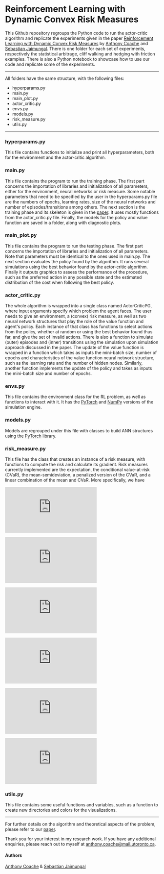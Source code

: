 # Reinforcement Learning with Dynamic Convex Risk Measures

This Github repository regroups the Python code to run the actor-critic algorithm and replicate the experiments given in the paper [Reinforcement Learning with Dynamic Convex Risk Measures](https://arxiv.org/abs/2112.13414) by [Anthony Coache](https://anthonycoache.ca/) and [Sebastian Jaimungal](http://sebastian.statistics.utoronto.ca/). There is one folder for each set of experiments, respectively the statistical arbitrage, cliff walking and hedging with friction examples. There is also a Python notebook to showcase how to use our code and replicate some of the experiments.

*** 

All folders have the same structure, with the following files: 

* hyperparams.py
* main.py
* main_plot.py
* actor_critic.py 
* envs.py
* models.py
* risk_measure.py
* utils.py

***

### hyperparams.py

This file contains functions to initialize and print all hyperparameters, both for the environment and the actor-critic algorithm.

### main.py

This file contains the program to run the training phase. The first part concerns the importation of libraries and initialization of all parameters, either for the environment, neural networks or risk measure. Some notable parameters that need to be specified by the user in the hyperparams.py file are the numbers of epochs, learning rates, size of the neural networks and number of episodes/transitions among others. The next section is the training phase and its skeleton is given in the [paper](https://arxiv.org/abs/2112.13414). It uses mostly functions from the actor_critic.py file. Finally, the models for the policy and value function are saved in a folder, along with diagnostic plots.

### main_plot.py

This file contains the program to run the testing phase. The first part concerns the importation of libraries and initialization of all parameters. Note that parameters must be identical to the ones used in main.py. The next section evaluates the policy found by the algorithm. It runs several simulations using the best behavior found by the actor-critic algorithm. Finally it outputs graphics to assess the performance of the procedure, such as the preferred action in any possible state and the estimated distribution of the cost when following the best policy.

### actor_critic.py

The whole algorithm is wrapped into a single class named ActorCriticPG, where input arguments specify which problem the agent faces. The user needs to give an environment, a (convex) risk measure, as well as two neural network structures that play the role of the value function and agent's policy. Each instance of that class has functions to select actions from the policy, whether at random or using the best behavior found thus far, and give the set of invalid actions. 
There is also a function to simulate (outer) episodes and (inner) transitions using the simulation upon simulation approach discussed in the paper. The update of the value function is wrapped in a function which takes as inputs the mini-batch size, number of epochs and characteristics of the value function neural network structure, such as the learning rate and the number of hidden nodes. Similarly, another function implements the update of the policy and takes as inputs the mini-batch size and number of epochs.

### envs.py

This file contains the environment class for the RL problem, as well as functions to interact with it. It has the [PyTorch](https://pytorch.org/) and [NumPy](https://numpy.org/) versions of the simulation engine. 

### models.py

Models are regrouped under this file with classes to build ANN structures using the [PyTorch](https://pytorch.org/) library.

### risk_measure.py

This file has the class that creates an instance of a risk measure, with functions to compute the risk and calculate its gradient. Risk measures currently implemented are the expectation, the conditional value-at-risk (CVaR), the mean-semideviation, a penalized version of the CVaR, and a linear combination of the mean and CVaR. More specifically, we have

![equation](https://latex.codecogs.com/png.latex?%5Cbg_white%20E%28X%29%20%3D%20E%5BX%5D)

![equation](https://latex.codecogs.com/png.latex?%5Cbg_white%20%5Ctext%7BCVaR%7D_%7B%5Calpha%7D%28X%29%20%3D%20%5Csup_%7B%5Cxi%20%5Cin%20U%28P%29%7D%20E%5E%7B%5Cxi%7D%5BX%5D)

![equation](https://latex.codecogs.com/png.latex?%5Cbg_white%20%5Ctext%7BMSD%7D_%7B%5Ckappa%2Cr%7D%28X%29%20%3D%20E%5BX%5D%20&plus;%20%5Ckappa%20%5Cleft%28%20E%5B%28X-E%5BX%5D%29%5E%7Br%7D_%7B&plus;%7D%5D%20%5Cright%29%5E%7B1/r%7D)

![equation](https://latex.codecogs.com/png.latex?%5Cbg_white%20%5Ctext%7BCVaR-p%7D_%7B%5Calpha%2C%5Ckappa%7D%28X%29%20%3D%20%5Csup_%7B%5Cxi%20%5Cin%20U%28P%29%7D%20%5C%7B%20E%5E%7B%5Cxi%7D%5BX%5D%20-%20%5Ckappa%20E%5B%5Cxi%20%5Clog%20%5Cxi%5D%5C%7D)

![equation](https://latex.codecogs.com/png.latex?%5Cbg_white%20%5Ctext%7BE-CVaR%7D_%7B%5Calpha%2C%5Ckappa%7D%28X%29%20%3D%20%5Ckappa%20E%5BX%5D%20&plus;%20%281-%5Ckappa%29%20%5Ctext%7BCVaR%7D_%7B%5Calpha%7D%28X%29)

![equation](https://latex.codecogs.com/png.latex?%5Cbg_white%20U%28P%29%20%3D%20%5Cleft%5C%7B%20%5Cxi%20%3A%20%5Csum_%7B%5Comega%7D%20%5Cxi%28%5Comega%29%20P%28%5Comega%29%20%3D%201%2C%20%5C%20%5Cxi%20%5Cin%20%5Cleft%5B0%2C%5Cfrac%7B1%7D%7B%5Calpha%7D%20%5Cright%5D%20%5Cright%5C%7D)

### utils.py

This file contains some useful functions and variables, such as a function to create new directories and colors for the visualizations.

***

For further details on the algorithm and theoretical aspects of the problem, please refer to our [paper](https://arxiv.org/abs/2112.13414).

Thank you for your interest in my research work. If you have any additional enquiries, please reach out to myself at anthony.coache@mail.utoronto.ca.

#### Authors

[Anthony Coache](https://anthonycoache.ca/) & [Sebastian Jaimungal](http://sebastian.statistics.utoronto.ca/)
